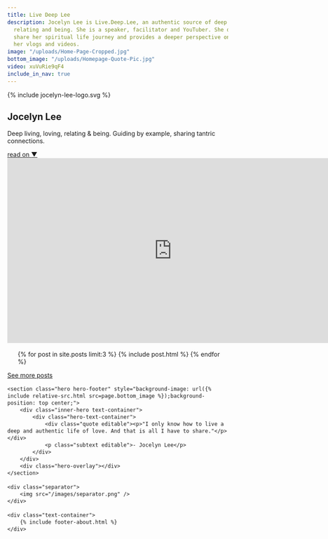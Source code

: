 ```yaml
---
title: Live Deep Lee
description: Jocelyn Lee is Live.Deep.Lee, an authentic source of deep living, loving,
  relating and being. She is a speaker, facilitator and YouTuber. She documents and
  share her spiritual life journey and provides a deeper perspective on life through
  her vlogs and videos.
image: "/uploads/Home-Page-Cropped.jpg"
bottom_image: "/uploads/Homepage-Quote-Pic.jpg"
video: xuVuRie9qF4
include_in_nav: true
---
```


<section class="hero" style="background-image: url({% include relative-src.html src=page.image %})">
<div class="inner-hero text-container">
<div id="hero-home" class="hero-text-container">
<div class="hero-logo">{% include jocelyn-lee-logo.svg %}</div>
<div class="hero-text">
<h1 id="landing-page-heading">Jocelyn Lee</h1>
<p class="subtext editable">Deep living, loving, relating & being. 
Guiding by example, sharing tantric connections. </p>
</div>
</div>
</div>
<div class="read-on"><a href="#read-on">read on <span class="arrow">▼</span></a></div>
</section>

<div class="content" id="read-on">
<div id="video"><iframe width="750" height="422" src="https://www.youtube.com/embed/{{page.video}}" frameborder="0" allowfullscreen></iframe></div>
<section>
<div class="text-container">
<ul class="blog-posts">
{% for post in site.posts limit:3 %}
{% include post.html %}
{% endfor %}
</ul>
</div>
</section>

<section id="see-more-posts">
<div class="cta button"><a href="/blog">See more posts</a></div>
</section>

    <section class="hero hero-footer" style="background-image: url({% include relative-src.html src=page.bottom_image %});background-position: top center;">
        <div class="inner-hero text-container">
            <div class="hero-text-container">
                <div class="quote editable"><p>"I only know how to live a deep and authentic life of love. And that is all I have to share."</p></div>
                <p class="subtext editable">- Jocelyn Lee</p>
            </div>
        </div>
        <div class="hero-overlay"></div>
    </section>
    
    <div class="separator">
        <img src="/images/separator.png" />
    </div>
    
    <div class="text-container">
        {% include footer-about.html %}
    </div>

</div>
